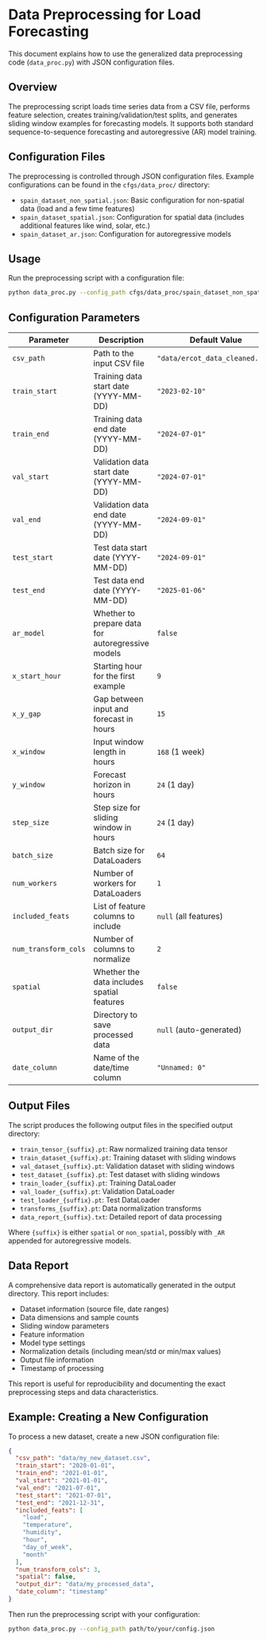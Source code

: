# Data Preprocessing for Load Forecasting

This document explains how to use the generalized data preprocessing code (`data_proc.py`) with JSON configuration files.

## Overview

The preprocessing script loads time series data from a CSV file, performs feature selection, creates training/validation/test splits, and generates sliding window examples for forecasting models. It supports both standard sequence-to-sequence forecasting and autoregressive (AR) model training.

## Configuration Files

The preprocessing is controlled through JSON configuration files. Example configurations can be found in the `cfgs/data_proc/` directory:

- `spain_dataset_non_spatial.json`: Basic configuration for non-spatial data (load and a few time features)
- `spain_dataset_spatial.json`: Configuration for spatial data (includes additional features like wind, solar, etc.)
- `spain_dataset_ar.json`: Configuration for autoregressive models

## Usage

Run the preprocessing script with a configuration file:

```bash
python data_proc.py --config_path cfgs/data_proc/spain_dataset_non_spatial.json
```

## Configuration Parameters

| Parameter            | Description                                       | Default Value                   |
| -------------------- | ------------------------------------------------- | ------------------------------- |
| `csv_path`           | Path to the input CSV file                        | `"data/ercot_data_cleaned.csv"` |
| `train_start`        | Training data start date (YYYY-MM-DD)             | `"2023-02-10"`                  |
| `train_end`          | Training data end date (YYYY-MM-DD)               | `"2024-07-01"`                  |
| `val_start`          | Validation data start date (YYYY-MM-DD)           | `"2024-07-01"`                  |
| `val_end`            | Validation data end date (YYYY-MM-DD)             | `"2024-09-01"`                  |
| `test_start`         | Test data start date (YYYY-MM-DD)                 | `"2024-09-01"`                  |
| `test_end`           | Test data end date (YYYY-MM-DD)                   | `"2025-01-06"`                  |
| `ar_model`           | Whether to prepare data for autoregressive models | `false`                         |
| `x_start_hour`       | Starting hour for the first example               | `9`                             |
| `x_y_gap`            | Gap between input and forecast in hours           | `15`                            |
| `x_window`           | Input window length in hours                      | `168` (1 week)                  |
| `y_window`           | Forecast horizon in hours                         | `24` (1 day)                    |
| `step_size`          | Step size for sliding window in hours             | `24` (1 day)                    |
| `batch_size`         | Batch size for DataLoaders                        | `64`                            |
| `num_workers`        | Number of workers for DataLoaders                 | `1`                             |
| `included_feats`     | List of feature columns to include                | `null` (all features)           |
| `num_transform_cols` | Number of columns to normalize                    | `2`                             |
| `spatial`            | Whether the data includes spatial features        | `false`                         |
| `output_dir`         | Directory to save processed data                  | `null` (auto-generated)         |
| `date_column`        | Name of the date/time column                      | `"Unnamed: 0"`                  |

## Output Files

The script produces the following output files in the specified output directory:

- `train_tensor_{suffix}.pt`: Raw normalized training data tensor
- `train_dataset_{suffix}.pt`: Training dataset with sliding windows
- `val_dataset_{suffix}.pt`: Validation dataset with sliding windows
- `test_dataset_{suffix}.pt`: Test dataset with sliding windows
- `train_loader_{suffix}.pt`: Training DataLoader
- `val_loader_{suffix}.pt`: Validation DataLoader
- `test_loader_{suffix}.pt`: Test DataLoader
- `transforms_{suffix}.pt`: Data normalization transforms
- `data_report_{suffix}.txt`: Detailed report of data processing

Where `{suffix}` is either `spatial` or `non_spatial`, possibly with `_AR` appended for autoregressive models.

## Data Report

A comprehensive data report is automatically generated in the output directory. This report includes:

- Dataset information (source file, date ranges)
- Data dimensions and sample counts
- Sliding window parameters
- Feature information
- Model type settings
- Normalization details (including mean/std or min/max values)
- Output file information
- Timestamp of processing

This report is useful for reproducibility and documenting the exact preprocessing steps and data characteristics.

## Example: Creating a New Configuration

To process a new dataset, create a new JSON configuration file:

```json
{
  "csv_path": "data/my_new_dataset.csv",
  "train_start": "2020-01-01",
  "train_end": "2021-01-01",
  "val_start": "2021-01-01",
  "val_end": "2021-07-01",
  "test_start": "2021-07-01",
  "test_end": "2021-12-31",
  "included_feats": [
    "load",
    "temperature",
    "humidity",
    "hour",
    "day_of_week",
    "month"
  ],
  "num_transform_cols": 3,
  "spatial": false,
  "output_dir": "data/my_processed_data",
  "date_column": "timestamp"
}
```

Then run the preprocessing script with your configuration:

```bash
python data_proc.py --config_path path/to/your/config.json
```
